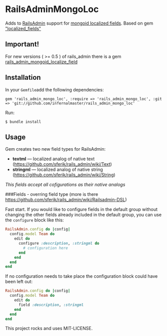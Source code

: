 # RailsAdminMongoLoc

Adds to [RailsAdmin](https://github.com/sferik/rails_admin) support for [mongoid localized fields](http://mongoid.org/en/mongoid/docs/documents.html#localized_fields). Based on gem ["localized_fields"](https://github.com/tiagogodinho/localized_fields)

## Important!

For new versions ( >= 0.5 ) of rails_admin there is a gem [rails_admin_mongoid_localize_field](https://github.com/sudosu/rails_admin_mongoid_localize_field)

## Installation

In your `Gemfile`add the following dependencies:

    gem 'rails_admin_mongo_loc', :require => 'rails_admin_mongo_loc', :git => 'git://github.com/infernalmaster/rails_admin_mongo_loc'

Run:

    $ bundle install

## Usage

Gem creates two new field types for RailsAdmin: 
* **textml** — localized analog of native text (https://github.com/sferik/rails_admin/wiki/Text)
* **stringml** — localized analog of native string (https://github.com/sferik/rails_admin/wiki/String)

*This fields accept all cofigurations as their native analogs* 

###Fields - overring field type
(more is there https://github.com/sferik/rails_admin/wiki/Railsadmin-DSL)

Fast start.
If you would like to configure fields in the default group without changing the other
fields already included in the default group, you can use the `configure` block like this:

```ruby
RailsAdmin.config do |config|
  config.model Team do
    edit do
      configure :description, :stringml do
        # configuration here
      end
    end
  end
end
```

If no configuration needs to take place the configuration block could have been left out:

```ruby
RailsAdmin.config do |config|
  config.model Team do
    edit do
      field :description, :stringml
    end
  end
end
```


This project rocks and uses MIT-LICENSE.
